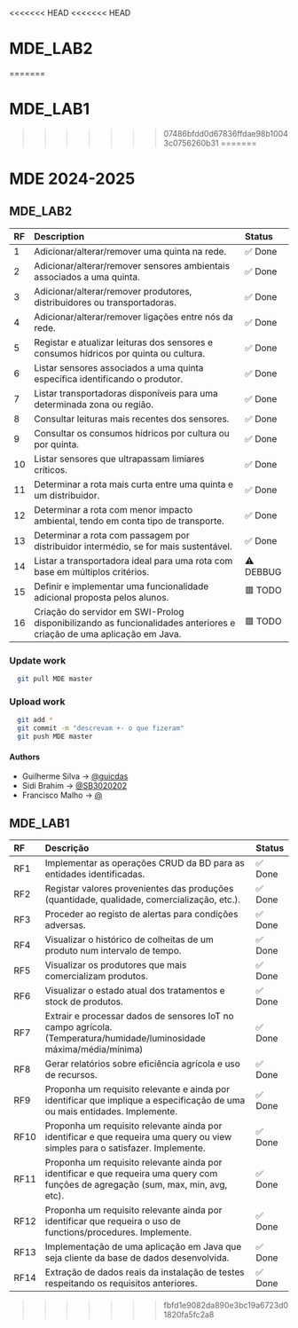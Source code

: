 <<<<<<< HEAD
<<<<<<< HEAD
# MDE_LAB2
=======
# MDE_LAB1
>>>>>>> 07486bfdd0d67836ffdae98b10043c0756260b31
=======
# MDE 2024-2025

## MDE_LAB2

| RF  | Description                                                                                                          | Status       |
| :-- | :------------------------------------------------------------------------------------------------------------------- | :----------- |
| 1   | Adicionar/alterar/remover uma quinta na rede.                                                                        |   ✅ Done    |
| 2   | Adicionar/alterar/remover sensores ambientais associados a uma quinta.                                               |   ✅ Done    |
| 3   | Adicionar/alterar/remover produtores, distribuidores ou transportadoras.                                             |   ✅ Done    |
| 4   | Adicionar/alterar/remover ligações entre nós da rede.                                                                |   ✅ Done    |
| 5   | Registar e atualizar leituras dos sensores e consumos hídricos por quinta ou cultura.                                |   ✅ Done    |
| 6   | Listar sensores associados a uma quinta específica identificando o produtor.                                         |   ✅ Done    |
| 7   | Listar transportadoras disponíveis para uma determinada zona ou região.                                              |   ✅ Done    |
| 8   | Consultar leituras mais recentes dos sensores.                                                                       |   ✅ Done    |
| 9   | Consultar os consumos hídricos por cultura ou por quinta.                                                            |   ✅ Done    |
| 10  | Listar sensores que ultrapassam limiares críticos.                                                                   |   ✅ Done    |
| 11  | Determinar a rota mais curta entre uma quinta e um distribuidor.                                                     |   ✅ Done    |
| 12  | Determinar a rota com menor impacto ambiental, tendo em conta tipo de transporte.                                    |   ✅ Done    |
| 13  | Determinar a rota com passagem por distribuidor intermédio, se for mais sustentável.                                 |   ✅ Done    |
| 14  | Listar a transportadora ideal para uma rota com base em múltiplos critérios.                                         |   ⚠️ DEBBUG  |
| 15  | Definir e implementar uma funcionalidade adicional proposta pelos alunos.                                            |   🟥 TODO    |
| 16  | Criação do servidor em SWI-Prolog disponibilizando as funcionalidades anteriores e criação de uma aplicação em Java. |   🟥 TODO    |

### Update work

```bash
  git pull MDE master
```

### Upload work

```bash
  git add *
  git commit -m "descrevam +- o que fizeram"
  git push MDE master
```

#### Authors

- Guilherme Silva → [@guicdas](https://www.github.com/guicdas)
- Sidi Brahim → [@SB3020202](https://github.com/SB3020202)
- Francisco Malho → [@](https://github.com/)



## MDE_LAB1
| RF  | Descrição                                                                                                                                 | Status     |
|:----|:------------------------------------------------------------------------------------------------------------------------------------------|:----------|
| RF1 | Implementar as operações CRUD da BD para as entidades identificadas.                                                                      | ✅ Done   |
| RF2 | Registar valores provenientes das produções (quantidade, qualidade, comercialização, etc.).                                               | ✅ Done   |
| RF3 | Proceder ao registo de alertas para condições adversas.                                                                                   | ✅ Done   |
| RF4 | Visualizar o histórico de colheitas de um produto num intervalo de tempo.                                                                 | ✅ Done   |
| RF5 | Visualizar os produtores que mais comercializam produtos.                                                                                 | ✅ Done   |
| RF6 | Visualizar o estado atual dos tratamentos e stock de produtos.                                                                            | ✅ Done   |
| RF7 | Extrair e processar dados de sensores IoT no campo agrícola. (Temperatura/humidade/luminosidade máxima/média/mínima)                      | ✅ Done   |
| RF8 | Gerar relatórios sobre eficiência agrícola e uso de recursos.                                                                             | ✅ Done   |
| RF9 | Proponha um requisito relevante e ainda por identificar que implique a especificação de uma ou mais entidades. Implemente.                | ✅ Done   |
| RF10| Proponha um requisito relevante ainda por identificar e que requeira uma query ou view simples para o satisfazer. Implemente.             | ✅ Done   |
| RF11| Proponha um requisito relevante ainda por identificar e que requeira uma query com funções de agregação (sum, max, min, avg, etc).        | ✅ Done   |
| RF12| Proponha um requisito relevante ainda por identificar que requeira o uso de functions/procedures. Implemente.                             | ✅ Done   |
| RF13| Implementação de uma aplicação em Java que seja cliente da base de dados desenvolvida.                                                    | ✅ Done   |
| RF14| Extração de dados reais da instalação de testes respeitando os requisitos anteriores.                                                     | ✅ Done   |



>>>>>>> fbfd1e9082da890e3bc19a6723d01820fa5fc2a8
